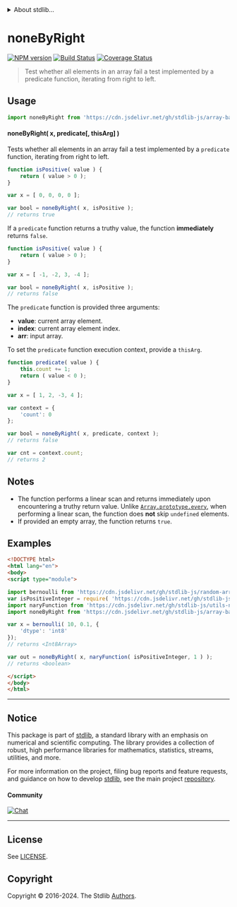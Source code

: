 <!--

@license Apache-2.0

Copyright (c) 2024 The Stdlib Authors.

Licensed under the Apache License, Version 2.0 (the "License");
you may not use this file except in compliance with the License.
You may obtain a copy of the License at

   http://www.apache.org/licenses/LICENSE-2.0

Unless required by applicable law or agreed to in writing, software
distributed under the License is distributed on an "AS IS" BASIS,
WITHOUT WARRANTIES OR CONDITIONS OF ANY KIND, either express or implied.
See the License for the specific language governing permissions and
limitations under the License.

-->


<details>
  <summary>
    About stdlib...
  </summary>
  <p>We believe in a future in which the web is a preferred environment for numerical computation. To help realize this future, we've built stdlib. stdlib is a standard library, with an emphasis on numerical and scientific computation, written in JavaScript (and C) for execution in browsers and in Node.js.</p>
  <p>The library is fully decomposable, being architected in such a way that you can swap out and mix and match APIs and functionality to cater to your exact preferences and use cases.</p>
  <p>When you use stdlib, you can be absolutely certain that you are using the most thorough, rigorous, well-written, studied, documented, tested, measured, and high-quality code out there.</p>
  <p>To join us in bringing numerical computing to the web, get started by checking us out on <a href="https://github.com/stdlib-js/stdlib">GitHub</a>, and please consider <a href="https://opencollective.com/stdlib">financially supporting stdlib</a>. We greatly appreciate your continued support!</p>
</details>

# noneByRight

[![NPM version][npm-image]][npm-url] [![Build Status][test-image]][test-url] [![Coverage Status][coverage-image]][coverage-url] <!-- [![dependencies][dependencies-image]][dependencies-url] -->

> Test whether all elements in an array fail a test implemented by a predicate function, iterating from right to left.

<!-- Section to include introductory text. Make sure to keep an empty line after the intro `section` element and another before the `/section` close. -->

<section class="intro">

</section>

<!-- /.intro -->

<!-- Package usage documentation. -->



<section class="usage">

## Usage

```javascript
import noneByRight from 'https://cdn.jsdelivr.net/gh/stdlib-js/array-base-none-by-right@esm/index.mjs';
```

#### noneByRight( x, predicate\[, thisArg] )

Tests whether all elements in an array fail a test implemented by a `predicate` function, iterating from right to left.

```javascript
function isPositive( value ) {
    return ( value > 0 );
}

var x = [ 0, 0, 0, 0 ];

var bool = noneByRight( x, isPositive );
// returns true
```

If a `predicate` function returns a truthy value, the function **immediately** returns `false`.

```javascript
function isPositive( value ) {
    return ( value > 0 );
}

var x = [ -1, -2, 3, -4 ];

var bool = noneByRight( x, isPositive );
// returns false
```

The `predicate` function is provided three arguments:

-   **value**: current array element.
-   **index**: current array element index.
-   **arr**: input array.

To set the `predicate` function execution context, provide a `thisArg`.

```javascript
function predicate( value ) {
    this.count += 1;
    return ( value < 0 );
}

var x = [ 1, 2, -3, 4 ];

var context = {
    'count': 0
};

var bool = noneByRight( x, predicate, context );
// returns false

var cnt = context.count;
// returns 2
```

</section>

<!-- /.usage -->

<!-- Package usage notes. Make sure to keep an empty line after the `section` element and another before the `/section` close. -->

<section class="notes">

## Notes

-   The function performs a linear scan and returns immediately upon encountering a truthy return value. Unlike [`Array.prototype.every`][mdn-array-every], when performing a linear scan, the function does **not** skip `undefined` elements.
-   If provided an empty array, the function returns `true`.

</section>

<!-- /.notes -->

<!-- Package usage examples. -->

<section class="examples">

## Examples

<!-- eslint no-undef: "error" -->

```html
<!DOCTYPE html>
<html lang="en">
<body>
<script type="module">

import bernoulli from 'https://cdn.jsdelivr.net/gh/stdlib-js/random-array-bernoulli@esm/index.mjs';
var isPositiveInteger = require( 'https://cdn.jsdelivr.net/gh/stdlib-js/assert-is-positive-integer' ).isPrimitive;
import naryFunction from 'https://cdn.jsdelivr.net/gh/stdlib-js/utils-nary-function@esm/index.mjs';
import noneByRight from 'https://cdn.jsdelivr.net/gh/stdlib-js/array-base-none-by-right@esm/index.mjs';

var x = bernoulli( 10, 0.1, {
    'dtype': 'int8'
});
// returns <Int8Array>

var out = noneByRight( x, naryFunction( isPositiveInteger, 1 ) );
// returns <boolean>

</script>
</body>
</html>
```

</section>

<!-- /.examples -->

<!-- Section to include cited references. If references are included, add a horizontal rule *before* the section. Make sure to keep an empty line after the `section` element and another before the `/section` close. -->

<section class="references">

</section>

<!-- /.references -->

<!-- Section for related `stdlib` packages. Do not manually edit this section, as it is automatically populated. -->

<section class="related">

</section>

<!-- /.related -->

<!-- Section for all links. Make sure to keep an empty line after the `section` element and another before the `/section` close. -->


<section class="main-repo" >

* * *

## Notice

This package is part of [stdlib][stdlib], a standard library with an emphasis on numerical and scientific computing. The library provides a collection of robust, high performance libraries for mathematics, statistics, streams, utilities, and more.

For more information on the project, filing bug reports and feature requests, and guidance on how to develop [stdlib][stdlib], see the main project [repository][stdlib].

#### Community

[![Chat][chat-image]][chat-url]

---

## License

See [LICENSE][stdlib-license].


## Copyright

Copyright &copy; 2016-2024. The Stdlib [Authors][stdlib-authors].

</section>

<!-- /.stdlib -->

<!-- Section for all links. Make sure to keep an empty line after the `section` element and another before the `/section` close. -->

<section class="links">

[npm-image]: http://img.shields.io/npm/v/@stdlib/array-base-none-by-right.svg
[npm-url]: https://npmjs.org/package/@stdlib/array-base-none-by-right

[test-image]: https://github.com/stdlib-js/array-base-none-by-right/actions/workflows/test.yml/badge.svg?branch=v0.2.2
[test-url]: https://github.com/stdlib-js/array-base-none-by-right/actions/workflows/test.yml?query=branch:v0.2.2

[coverage-image]: https://img.shields.io/codecov/c/github/stdlib-js/array-base-none-by-right/main.svg
[coverage-url]: https://codecov.io/github/stdlib-js/array-base-none-by-right?branch=main

<!--

[dependencies-image]: https://img.shields.io/david/stdlib-js/array-base-none-by-right.svg
[dependencies-url]: https://david-dm.org/stdlib-js/array-base-none-by-right/main

-->

[chat-image]: https://img.shields.io/gitter/room/stdlib-js/stdlib.svg
[chat-url]: https://app.gitter.im/#/room/#stdlib-js_stdlib:gitter.im

[stdlib]: https://github.com/stdlib-js/stdlib

[stdlib-authors]: https://github.com/stdlib-js/stdlib/graphs/contributors

[umd]: https://github.com/umdjs/umd
[es-module]: https://developer.mozilla.org/en-US/docs/Web/JavaScript/Guide/Modules

[deno-url]: https://github.com/stdlib-js/array-base-none-by-right/tree/deno
[deno-readme]: https://github.com/stdlib-js/array-base-none-by-right/blob/deno/README.md
[umd-url]: https://github.com/stdlib-js/array-base-none-by-right/tree/umd
[umd-readme]: https://github.com/stdlib-js/array-base-none-by-right/blob/umd/README.md
[esm-url]: https://github.com/stdlib-js/array-base-none-by-right/tree/esm
[esm-readme]: https://github.com/stdlib-js/array-base-none-by-right/blob/esm/README.md
[branches-url]: https://github.com/stdlib-js/array-base-none-by-right/blob/main/branches.md

[stdlib-license]: https://raw.githubusercontent.com/stdlib-js/array-base-none-by-right/main/LICENSE

[mdn-array-every]: https://developer.mozilla.org/en-US/docs/Web/JavaScript/Reference/Global_Objects/Array/every

</section>

<!-- /.links -->

